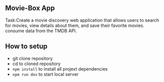 ## Movie-Box App

Task:Create a movie discovery web application that allows users to search for movies, view details about them, and save their favorite movies. consume data from the TMDB API.

## How to setup

- git clone repository
- cd to cloned repository
- `npm install` to install all projext dependencies
- `npm run dev` to start local server
